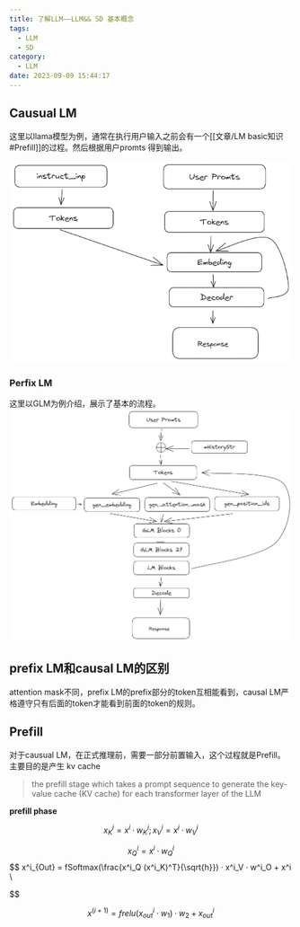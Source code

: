 ```yaml
---
title: 了解LLM——LLM&& SD 基本概念
tags:
  - LLM
  - SD
category:
  - LLM
date: 2023-09-09 15:44:17
---
```


## Causual LM
这里以llama模型为例，通常在执行用户输入之前会有一个[[文章/LM basic知识#Prefill]]的过程。然后根据用户promts 得到输出。

![](LLM_SD_Basic/2462804-20230609220042409-2086756901.png)


### Perfix LM
这里以GLM为例介绍，展示了基本的流程。
![](LLM_SD_Basic/2462804-20230609220056534-615175021.png)


## prefix LM和causal LM的区别

attention mask不同，prefix LM的prefix部分的token互相能看到，causal LM严格遵守只有后面的token才能看到前面的token的规则。

## Prefill
对于causual LM，在正式推理前，需要一部分前置输入，这个过程就是Prefill。主要目的是产生 kv cache


> the prefill stage which takes a prompt sequence to generate the key-value cache (KV cache) for each transformer layer of the LLM

**prefill phase**

$$
x^i_K = x^i · w^i_K; x^i_V = x^i · w^i_V
$$

$$
x^i_Q = x^i · w^i_Q  
$$
$$
x^i_{Out} = fSoftmax(\frac{x^i_Q (x^i_K)^T}{\sqrt{h}}) · x^i_V · w^i_O + x^i \\

$$

$$
x^(i+1) = frelu(x^i_{out} ·w_1)·w_2+x^i_{out}
$$
